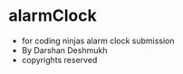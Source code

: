 # alarmClock



- for coding ninjas alarm clock submission
- By Darshan Deshmukh
- copyrights reserved
